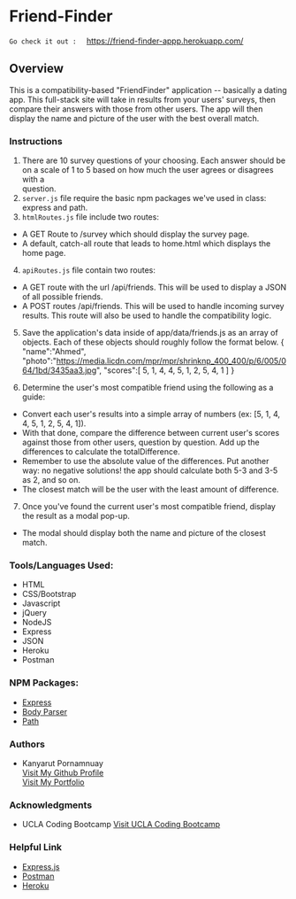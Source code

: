 # Friend-Finder
`Go check it out :  `   https://friend-finder-appp.herokuapp.com/
## Overview
This is a compatibility-based "FriendFinder" application -- basically a dating app. This full-stack site will take in results from your users' surveys, then compare their answers with those from other users. The app will then display the name and picture of the user with the best overall match. 


### Instructions

1. There are 10 survey questions of your choosing. Each answer should be on a scale of 1 to 5 based on how much the user agrees or disagrees with a    
   question.
2. `server.js` file require the basic npm packages we've used in class: express and path.
3. `htmlRoutes.js` file include two routes:
 - A GET Route to /survey which should display the survey page.
 - A default, catch-all route that leads to home.html which displays the home page.

4. `apiRoutes.js` file contain two routes:
 - A GET route with the url /api/friends. This will be used to display a JSON of all possible friends.
 - A POST routes /api/friends. This will be used to handle incoming survey results. This route will also be used to handle the compatibility logic.

5. Save the application's data inside of app/data/friends.js as an array of objects. Each of these objects should roughly follow the format below.
  {
  "name":"Ahmed",
  "photo":"https://media.licdn.com/mpr/mpr/shrinknp_400_400/p/6/005/064/1bd/3435aa3.jpg",
  "scores":[
      5,
      1,
      4,
      4,
      5,
      1,
      2,
      5,
      4,
      1
    ]
}

6. Determine the user's most compatible friend using the following as a guide:
- Convert each user's results into a simple array of numbers (ex: [5, 1, 4, 4, 5, 1, 2, 5, 4, 1]).
- With that done, compare the difference between current user's scores against those from other users, question by question. Add up the differences to calculate   the totalDifference.
- Remember to use the absolute value of the differences. Put another way: no negative solutions! the app should calculate both 5-3 and 3-5 as 2, and so on.
- The closest match will be the user with the least amount of difference.

7. Once you've found the current user's most compatible friend, display the result as a modal pop-up.
- The modal should display both the name and picture of the closest match.

### Tools/Languages Used:
 - HTML
 - CSS/Bootstrap
 - Javascript
 - jQuery
 - NodeJS
 - Express
 - JSON
 - Heroku
 - Postman

### NPM Packages:
- <a href="https://www.npmjs.com/package/express">Express</a>
- <a href="https://www.npmjs.com/package/body-parser">Body Parser</a>
- <a target="_blank" rel="nofollow" href="https://www.npmjs.com/package/path">Path</a>

### Authors
  - Kanyarut Pornamnuay
  <br><a target="_blank" rel="nofollow" href="https://github.com/benbaba2525">Visit My Github Profile</a>
  <br><a target="_blank" rel="nofollow" href="https://benbaba2525.github.io/My-Portfolio/">Visit My Portfolio</a>


### Acknowledgments
  - UCLA Coding Bootcamp   <a target="_blank" rel="nofollow" href="https://bootcamp.uclaextension.edu/coding/">Visit UCLA Coding Bootcamp</a>

### Helpful Link

  - <a target="_blank" rel="nofollow" href="https://expressjs.com/">Express.js</a>
  - <a target="_blank" rel="nofollow" href="https://www.postman.com/">Postman</a>
  - <a target="_blank" rel="nofollow" href="https://devcenter.heroku.com/articles/getting-started-with-nodejs#set-up">Heroku</a>

